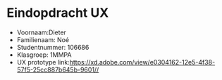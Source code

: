 # Eindopdracht UX

- Voornaam:Dieter 
- Familienaam: Noé
- Studentnummer: 106686
- Klasgroep: 1MMPA
- UX prototype link:https://xd.adobe.com/view/e0304162-12e5-4f38-57f5-25cc887b645b-9601//
